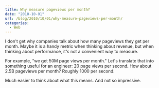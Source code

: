 ```yaml
---
title: Why measure pageviews per month?
date: "2010-10-01"
url: /blog/2010/10/01/why-measure-pageviews-per-month/
categories:
  - Web
---
```

I don't get why companies talk about how many pageviews they get per month. Maybe it is a handy metric when thinking about revenue, but when thinking about performance, it's not a convenient way to measure.

For example, "we get 50M page views per month." Let's translate that into something useful for an engineer: 20 page views per second. How about 2.5B pageviews per month? Roughly 1000 per second.

Much easier to think about what this means. And not so impressive.


